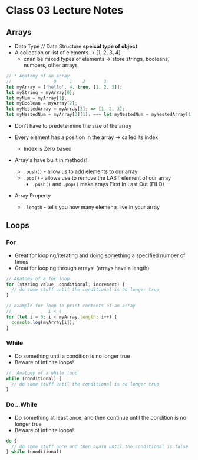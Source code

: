 # Class 03 Lecture Notes

## Arrays

- Data Type // Data Structure **speical type of object**
- A collection or list of elements -> [1, 2, 3, 4]
  - cnan be mixed types of elements -> store strings, booleans, numbers, other arrays

````js
// * Anatomy of an array
//                0     1    2       3
let myArray = ['hello', 4, true, [1, 2, 3]];
let myString = myArray[0];
let myNum = myArray[1];
let myBoolean = myArray[2];
let myNestedArray = myArray[3]; => [1, 2, 3];
let myNestedNum = myArray[3][1]; === let myNestedNum = myNestedArray[1];
````

- Don't have to predetermine the size of the array
- Every element has a position in the array -> called its index
  - Index is Zero based

- Array's have built in methods!
  - `.push()` - allow us to add elements to our array
  - `.pop()`  - allows use to remove the LAST element of our array 
    - `.push()` and `.pop()` make arays First In Last Out (FILO)

- Array Property
  - `.length` - tells you how many elements live in your array

## Loops

### For 

- Great for looping/iterating and doing something a specified number of times
- Great for looping through arrays! (arrays have a length)

```js
// Anatomy of a for loop
for (staring value; conditional; increment) {
  // do some stuff until the conditional is no longer true
}

// example for loop to print contents of an array
//              i < 4
for (let i = 0; i < myArray.length; i++) {
  console.log(myArray[i]);
}
```

### While

- Do something until a condition is no longer true
- Beware of infinite loops!

```js
//  Anatomy of a while loop
while (conditional) {
  // do some stuff until the conditional is no longer true
}
```

### Do...While

- Do something at least once, and then continue until the condition is no longer true
- Beware of infinite loops!

```js
do {
  // do some stuff once and then again until the conditional is false
} while (conditional)
```


